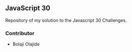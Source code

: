 ## JavaScript 30

Repository of my solution to the Javascript 30 Challenges.

### Contributor
- Bolaji Olajide
